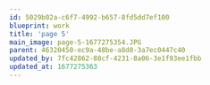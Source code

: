 ```yaml
---
id: 5029b02a-c6f7-4992-b657-8fd5dd7ef100
blueprint: work
title: 'page 5'
main_image: page-5-1677275354.JPG
parent: 46320450-ec9a-48be-a8d8-3a7ec0447c40
updated_by: 7fc42862-88cf-4231-8a06-3e1f93ee1fbb
updated_at: 1677275363
---
```

